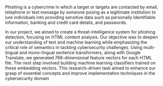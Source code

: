 Phishing is a cybercrime in which a target or targets are 
contacted by email, telephone or text message by someone posing as 
a legitimate institution to lure individuals into providing sensitive 
data such as personally identifiable information, banking and credit 
card details, and passwords.

In our project, we aimed to create a threat-intelligence 
system for phishing detection, focusing on HTML content analysis. 
Our objective was to deepen our understanding of text and machine 
learning while emphasizing the critical role of semantics in tackling 
cybersecurity challenges. Using multi-lingual and mono-lingual 
sentence transformers, along with Google Translate, we generated 
768-dimensional feature vectors for each HTML file. The next step 
involved building machine learning classifiers trained on these 
embedding vectors. This research-driven task aimed to enhance our 
grasp of essential concepts and improve implementation techniques 
in the cybersecurity domain
